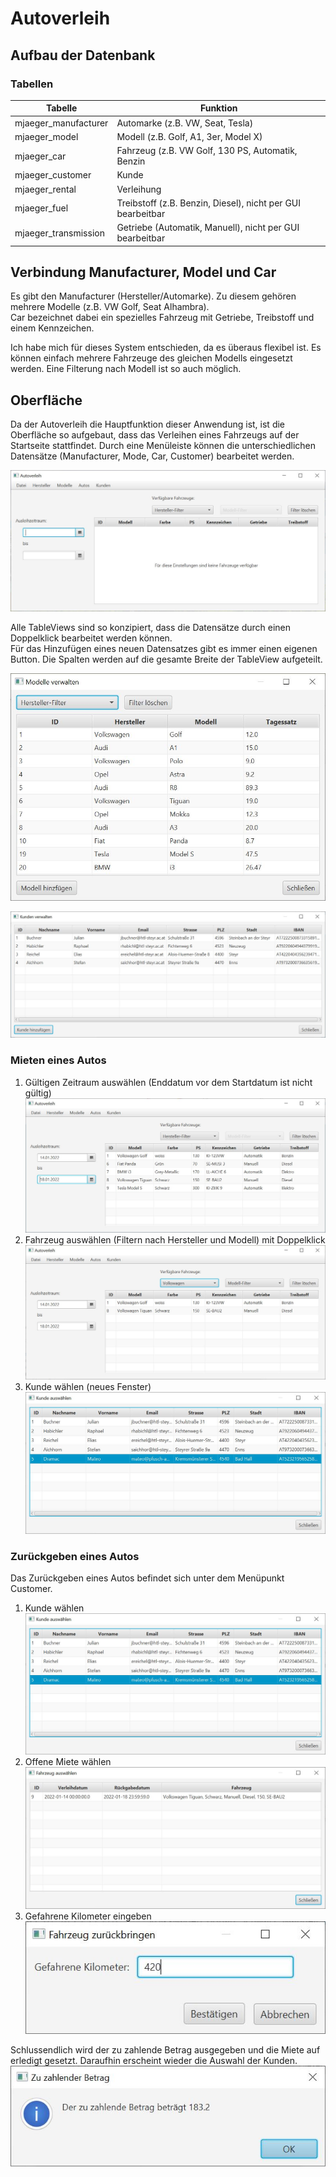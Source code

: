 # Autoverleih

## Aufbau der Datenbank

### Tabellen
| Tabelle              | Funktion                                                    |
|----------------------|-------------------------------------------------------------|
| mjaeger_manufacturer | Automarke (z.B. VW, Seat, Tesla)                            |
| mjaeger_model        | Modell (z.B. Golf, A1, 3er, Model X)                        |
| mjaeger_car          | Fahrzeug (z.B. VW Golf, 130 PS, Automatik, Benzin           |
| mjaeger_customer     | Kunde                                                       |
| mjaeger_rental       | Verleihung                                                  |
| mjaeger_fuel         | Treibstoff (z.B. Benzin, Diesel), nicht per GUI bearbeitbar |
| mjaeger_transmission | Getriebe (Automatik, Manuell), nicht per GUI bearbeitbar    |


## Verbindung Manufacturer, Model und Car
Es gibt den Manufacturer (Hersteller/Automarke). Zu diesem gehören mehrere
Modelle (z.B. VW Golf, Seat Alhambra).   
Car bezeichnet dabei ein spezielles Fahrzeug mit Getriebe, Treibstoff und einem Kennzeichen.

Ich habe mich für dieses System entschieden, da es überaus flexibel ist.
Es können einfach mehrere Fahrzeuge des gleichen Modells eingesetzt werden.
Eine Filterung nach Modell ist so auch möglich.

## Oberfläche
Da der Autoverleih die Hauptfunktion dieser Anwendung ist,
ist die Oberfläche so aufgebaut, 
dass das Verleihen eines Fahrzeugs auf der Startseite stattfindet.
Durch eine Menüleiste können die unterschiedlichen Datensätze 
(Manufacturer, Mode, Car, Customer) bearbeitet werden.

![Startseite leer](images/main_page_blank.JPG)

Alle TableViews sind so konzipiert, dass die Datensätze durch einen Doppelklick bearbeitet werden können.   
Für das Hinzufügen eines neuen Datensatzes gibt es immer einen eigenen Button.
Die Spalten werden auf die gesamte Breite der TableView aufgeteilt.

![Modell-Seite](images/models_page.JPG)

![Kunden-Seite](images/customer_page.JPG)

### Mieten eines Autos

1) Gültigen Zeitraum auswählen (Enddatum vor dem Startdatum ist nicht gültig)   
![Miet-Seite](images/rent_page.JPG)
2) Fahrzeug auswählen (Filtern nach Hersteller und Modell) mit Doppelklick   
![Miet-Seite mit Filter](images/rent_page_filter.JPG)
3) Kunde wählen (neues Fenster)   
![Kunde waehlen](images/select_customer.JPG)

### Zurückgeben eines Autos

Das Zurückgeben eines Autos befindet sich unter dem Menüpunkt Customer.

1) Kunde wählen   
![Kunde waehlen](images/select_customer.JPG)
2) Offene Miete wählen   
![Miete waehlen](images/select_rental.JPG)
3) Gefahrene Kilometer eingeben   
![Gefahrene Kilometer eingeben](images/driven_kilometers.JPG)

Schlussendlich wird der zu zahlende Betrag ausgegeben und die Miete auf erledigt gesetzt.
Daraufhin erscheint wieder die Auswahl der Kunden.
![zu bezahlende Summe](images/end_sum.JPG)